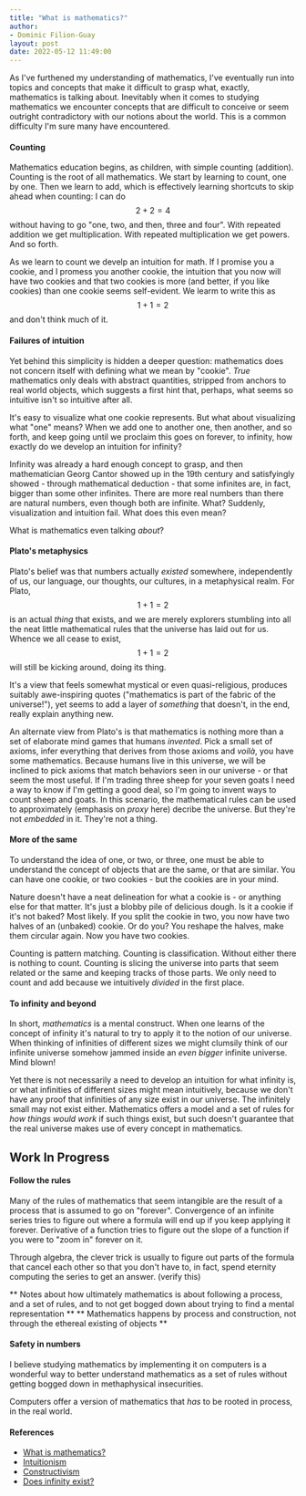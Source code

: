 ```yaml
---
title: "What is mathematics?"
author:
- Dominic Filion-Guay
layout: post
date: 2022-05-12 11:49:00
---
```


As I've furthened my understanding of mathematics, I've eventually run into topics and concepts that make it difficult to grasp what, exactly, mathematics is talking about. Inevitably when it comes to studying mathematics we encounter concepts that are difficult to conceive or seem outright contradictory with our notions about the world. This is a common difficulty I'm sure many have encountered.

#### Counting

Mathematics education begins, as children, with simple counting (addition). Counting is the root of all mathematics. We start by learning to count, one by one. Then we learn to add, which is effectively learning shortcuts to skip ahead when counting: I can do $$ 2 + 2 = 4 $$ without having to go "one, two, and then, three and four". With repeated addition we get multiplication. With repeated multiplication we get powers. And so forth.

As we learn to count we develp an intuition for math. If I promise you a cookie, and I promess you another cookie, the intuition that you now will have two cookies and that two cookies is more (and better, if you like cookies) than one cookie seems self-evident. We learm to write this as $$ 1 + 1 = 2 $$ and don't think much of it. 

#### Failures of intuition

Yet behind this simplicity is hidden a deeper question: mathematics does not concern itself with defining what we mean by "cookie". *True* mathematics only deals with abstract quantities, stripped from anchors to real world objects, which suggests a first hint that, perhaps, what seems so intuitive isn't so intuitive after all. 

It's easy to visualize what one cookie represents. But what about visualizing what "one" means? When we add one to another one, then another, and so forth, and keep going until we proclaim this goes on forever, to infinity, how exactly do we develop an intuition for infinity? 

Infinity was already a hard enough concept to grasp, and then mathematician Georg Cantor showed up in the 19th century and satisfyingly showed - through mathematical deduction - that some infinites are, in fact, bigger than some other infinites. There are more real numbers than there are natural numbers, even though both are infinite. What? Suddenly, visualization and intuition fail. What does this even mean? 

What is mathematics even talking *about*?

#### Plato's metaphysics

Plato's belief was that numbers actually *existed* somewhere, independently of us, our language, our thoughts, our cultures, in a metaphysical realm. For Plato, $$ 1 + 1 = 2 $$ is an actual  *thing* that exists, and we are merely explorers stumbling into all the neat little mathematical rules that the universe has laid out for us. Whence we all cease to exist, $$ 1 + 1 = 2 $$ will still be kicking around, doing its thing.

It's a view that feels somewhat mystical or even quasi-religious, produces suitably awe-inspiring quotes ("mathematics is part of the fabric of the universe!"), yet seems to add a layer of *something* that doesn't, in the end, really explain anything new.

An alternate view from Plato's is that mathematics is nothing more than a set of elaborate mind games that humans *invented*. Pick a small set of axioms, infer everything that derives from those axioms and *voilà*, you have some mathematics. Because humans live in this universe, we will be inclined to pick axioms that match behaviors seen in our universe - or that seem the most useful. If I'm trading three sheep for your seven goats I need a way to know if I'm getting a good deal, so I'm going to invent ways to count sheep and goats. In this scenario, the mathematical rules can be used to approximately (emphasis on *proxy* here) decribe the universe. But they're not *embedded* in it. They're not a thing.

#### More of the same

To understand the idea of one, or two, or three, one must be able to understand the concept of objects that are the same, or that are similar. You can have one cookie, or two cookies - but the cookies are in your mind. 

Nature doesn't have a neat delineation for what a cookie is - or anything else for that matter. It's just a blobby pile of delicious dough. Is it a cookie if it's not baked? Most likely. If you split the cookie in two, you now have two halves of an (unbaked) cookie. Or do you? You reshape the halves, make them circular again. Now you have two cookies.

Counting is pattern matching. Counting is classification. Without either there is nothing to count. Counting is slicing the universe into parts that seem related or the same and keeping tracks of those parts. We only need to count and add because we intuitively *divided* in the first place.

#### To infinity and beyond

In short, *mathematics* is a mental construct. When one learns of the concept of infinity it's natural to try to apply it to the notion of our universe. When thinking of infinities of different sizes we might clumsily think of our infinite universe somehow jammed inside an *even bigger* infinite universe. Mind blown!

Yet there is not necessarily a need to develop an intuition for what infinity is, or what infinities of different sizes might mean intuitively, because we don't have any proof that infinities of any size exist in our universe. The infinitely small may not exist either. Mathematics offers a model and a set of rules for *how things would work* if such things exist, but such doesn't guarantee that the real universe makes use of every concept in mathematics.


## Work In Progress


#### Follow the rules

Many of the rules of mathematics that seem intangible are the result of a process that is assumed to go on "forever". Convergence of an infinite series tries to figure out where a formula will end up if you keep applying it forever. Derivative of a function tries to figure out the slope of a function if you were to "zoom in" forever on it. 

Through algebra, the clever trick is usually to figure out parts of the formula that cancel each other so that you don't have to, in fact, spend eternity computing the series to get an answer. (verify this)


** Notes about how ultimately mathematics is about following a process, and a set of rules, and to not get bogged down about trying to find a mental representation **
** Mathematics happens by process and construction, not through the ethereal existing of objects **

#### Safety in numbers

I believe studying mathematics by implementing it on computers is a wonderful way to better understand mathematics as a set of rules without getting bogged down in methaphysical insecurities.

Computers offer a version of mathematics that *has* to be rooted in process, in the real world. 

#### References

- [What is mathematics?](https://www.newyorker.com/culture/culture-desk/what-is-mathematics)
- [Intuitionism](https://en.wikipedia.org/wiki/Intuitionism)
- [Constructivism](https://en.wikipedia.org/wiki/Constructivism_(philosophy_of_mathematics))
- [Does infinity exist?](https://plus.maths.org/content/does-infinity-exist)